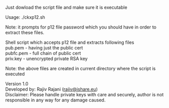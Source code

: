 Just dowload the script file and make sure it is executable

Usage: ./ckxp12.sh <p12file>

Note: it prompts for p12 file password which you should have in order to extract these files.

Shell script which accepts p12 file and extracts following files        
<p12filename>pub.pem - having just the public cert                      
<p12filename>pubfc.pem - full chain of public cert                      
<p12filename>priv.key - unencrypted private RSA key                     
                                                                    
Note: the above files are created in current directory where the script is executed                
                                                                    
Version 1.0                                                             
Developed by: Rajiv Rajani (rajiv@ishare.eu)                            
Disclaimer: Please handle private keys with care and securely, author is not responsible in any way for any damage caused.